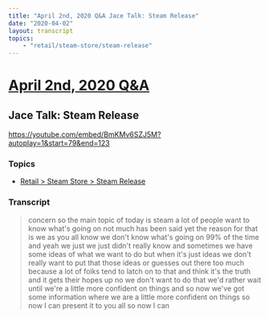 ```yaml
---
title: "April 2nd, 2020 Q&A Jace Talk: Steam Release"
date: "2020-04-02"
layout: transcript
topics:
    - "retail/steam-store/steam-release"
---
```

# [April 2nd, 2020 Q&A](../2020-04-02.md)
## Jace Talk: Steam Release
https://youtube.com/embed/BmKMv6SZJ5M?autoplay=1&start=79&end=123

### Topics
* [Retail > Steam Store > Steam Release](../topics/retail/steam-store/steam-release.md)

### Transcript

> concern so the main topic of today is steam a lot of people want to know what's going on not much has been said yet the reason for that is we as you all know we don't know what's going on 99% of the time and yeah we just we just didn't really know and sometimes we have some ideas of what we want to do but when it's just ideas we don't really want to put that those ideas or guesses out there too much because a lot of folks tend to latch on to that and think it's the truth and it gets their hopes up no we don't want to do that we'd rather wait until we're a little more confident on things and so now we've got some information where we are a little more confident on things so now I can present it to you all so now I can
